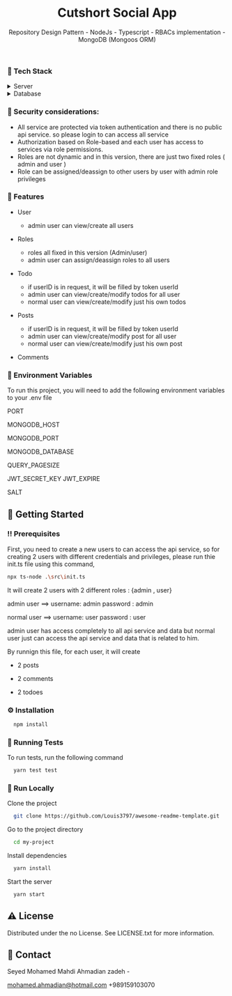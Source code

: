 <div align="center">

  <h1>Cutshort Social App</h1>
  
  <p>
    Repository Design Pattern - NodeJs - Typescript - RBACs implementation - MongoDB (Mongoos ORM)
  </p>

</div>

<br />

<!-- TechStack -->

### :space_invader: Tech Stack

<details>
  <summary>Server</summary>
  <ul>
    <li><a href="https://www.typescriptlang.org/">Typescript</a></li>
    <li><a href="https://expressjs.com/">Express.js</a></li>
  </ul>
</details>

<details>
<summary>Database</summary>
  <ul>
    <li><a href="https://www.mongodb.com/">MongoDB</a></li>
  </ul>
</details>


### :dart: Security considerations:
 - All service are protected via token authentication and there is no public api service. so please login to can access all service
 - Authorization based on Role-based and each user has access to services via role permissions.
 - Roles are not dynamic and in this version, there are just two fixed roles  ( admin and user )
 - Role can be assigned/deassign to other users by user with admin role privileges



<!-- Features -->

### :dart: Features

- User
  - admin user can view/create all users

- Roles
  - roles all fixed in this version (Admin/user)
  - admin user can assign/deassign roles to all users

- Todo
  - if userID is in request, it will be filled by token userId
  - admin user can view/create/modify todos for all user
  - normal user can view/create/modify just his own todos
  
- Posts
  - if userID is in request, it will be filled by token userId
  - admin user can view/create/modify post for all user
  - normal user can view/create/modify just his own post
  
- Comments

<!-- Color Reference -->

<!-- Env Variables -->

### :key: Environment Variables

To run this project, you will need to add the following environment variables to your .env file

PORT

MONGODB_HOST

MONGODB_PORT

MONGODB_DATABASE

QUERY_PAGESIZE

JWT_SECRET_KEY
JWT_EXPIRE

SALT

<!-- Getting Started -->

## :toolbox: Getting Started

<!-- Prerequisites -->

### :bangbang: Prerequisites

First, you need to create a new users to can access the api service, so for creating 2 users with different credentials and privileges, please run thie init.ts file using this command,

```bash
npx ts-node .\src\init.ts
```

It will create 2 users with 2 different roles : {admin , user}

admin user ==> username: admin password : admin

normal user ==> username: user password : user

admin user has access completely to all api service and data but normal user just can access the api service and data that is related to him.

By runnign this file, for each user, it will create
- 2 posts

- 2 comments

- 2 todoes

<!-- Installation -->

### :gear: Installation

```bash
  npm install
```

<!-- Running Tests -->

### :test_tube: Running Tests

To run tests, run the following command

```bash
  yarn test test
```

<!-- Run Locally -->

### :running: Run Locally

Clone the project

```bash
  git clone https://github.com/Louis3797/awesome-readme-template.git
```

Go to the project directory

```bash
  cd my-project
```

Install dependencies

```bash
  yarn install
```

Start the server

```bash
  yarn start
```

<!-- License -->

## :warning: License

Distributed under the no License. See LICENSE.txt for more information.

<!-- Contact -->

## :handshake: Contact

Seyed Mohamed Mahdi Ahmadian zadeh -

mohamed.ahmadian@hotmail.com
+989159103070
